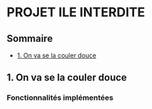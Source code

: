 PROJET ILE INTERDITE
========
## Sommaire
* [1. On va se la couler douce](#1.-On-va-se-la-couler-douce)

## 1. On va se la couler douce

### Fonctionnalités implémentées
